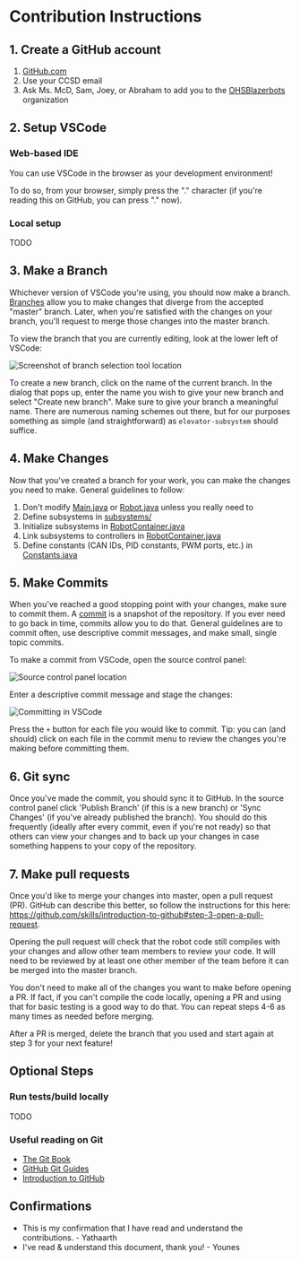 # Contribution Instructions

## 1. Create a GitHub account

1. [GitHub.com](https://github.com/signup)
2. Use your CCSD email
3. Ask Ms. McD, Sam, Joey, or Abraham to add you to the [OHSBlazerbots](https://github.com/OHSBlazerbots) organization

## 2. Setup VSCode

### Web-based IDE

You can use VSCode in the browser as your development environment!

To do so, from your browser, simply press the "." character (if you're reading this on GitHub, you can press "." now).

### Local setup

TODO

## 3. Make a Branch

Whichever version of VSCode you're using, you should now make a branch. [Branches](https://git-scm.com/book/en/v2/Git-Branching-Branches-in-a-Nutshell) allow you to make changes that diverge from the accepted "master" branch. Later, when you're satisfied with the changes on your branch, you'll request to merge those changes into the master branch.

To view the branch that you are currently editing, look at the lower left of VSCode:

![Screenshot of branch selection tool location](images/vscode_branch_location.png)

To create a new branch, click on the name of the current branch. In the dialog that pops up, enter the name you wish to give your new branch and select "Create new branch". Make sure to give your branch a meaningful name. There are numerous naming schemes out there, but for our purposes something as simple (and straightforward) as `elevator-subsystem` should suffice.

## 4. Make Changes

Now that you've created a branch for your work, you can make the changes you need to make. General guidelines to follow:

1. Don't modify [Main.java](src/main/java/frc/robot/Main.java) or [Robot.java](src/main/java/frc/robot/Robot.java) unless you really need to
2. Define subsystems in [subsystems/](src/main/java/frc/robot/subsystems/)
3. Initialize subsystems in [RobotContainer.java](src/main/java/frc/robot/RobotContainer.java)
4. Link subsystems to controllers in [RobotContainer.java](src/main/java/frc/robot/RobotContainer.java)
5. Define constants (CAN IDs, PID constants, PWM ports, etc.) in [Constants.java](src/main/java/frc/robot/Constants.java)

## 5. Make Commits

When you've reached a good stopping point with your changes, make sure to commit them. A [commit](https://github.com/git-guides/git-commit) is a snapshot of the repository. If you ever need to go back in time, commits allow you to do that. General guidelines are to commit often, use descriptive commit messages, and make small, single topic commits.

To make a commit from VSCode, open the source control panel:

![Source control panel location](images/vscode_source_control_panel_location.png)

Enter a descriptive commit message and stage the changes:

![Committing in VSCode](images/vscode_committing.png)

Press the `+` button for each file you would like to commit. Tip: you can (and should) click on each file in the commit menu to review the changes you're making before committing them.

## 6. Git sync

Once you've made the commit, you should sync it to GitHub. In the source control panel click 'Publish Branch' (if this is a new branch) or 'Sync Changes' (if you've already published the branch). You should do this frequently (ideally after every commit, even if you're not ready) so that others can view your changes and to back up your changes in case something happens to your copy of the repository.

## 7. Make pull requests

Once you'd like to merge your changes into master, open a pull request (PR). GitHub can describe this better, so follow the instructions for this here: <https://github.com/skills/introduction-to-github#step-3-open-a-pull-request>.

Opening the pull request will check that the robot code still compiles with your changes and allow other team members to review your code. It will need to be reviewed by at least one other member of the team before it can be merged into the master branch.

You don't need to make all of the changes you want to make before opening a PR. If fact, if you can't compile the code locally, opening a PR and using that for basic testing is a good way to do that. You can repeat steps 4-6 as many times as needed before merging.

After a PR is merged, delete the branch that you used and start again at step 3 for your next feature!

## Optional Steps

### Run tests/build locally

TODO

### Useful reading on Git

* [The Git Book](https://git-scm.com/book/en/v2)
* [GitHub Git Guides](https://github.com/git-guides/)
* [Introduction to GitHub](https://github.com/skills/introduction-to-github)

## Confirmations

* This is my confirmation that I have read and understand the contributions. - Yathaarth
* I've read & understand this document, thank you! - Younes
